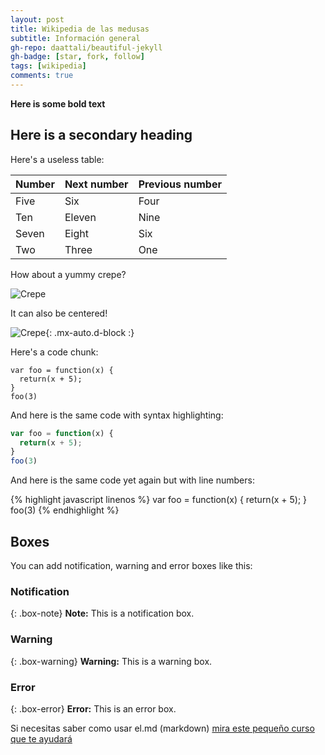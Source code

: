 ```yaml
---
layout: post
title: Wikipedia de las medusas
subtitle: Información general
gh-repo: daattali/beautiful-jekyll
gh-badge: [star, fork, follow]
tags: [wikipedia]
comments: true
---
```



**Here is some bold text**

## Here is a secondary heading

Here's a useless table:

| Number | Next number | Previous number |
| :------ |:--- | :--- |
| Five | Six | Four |
| Ten | Eleven | Nine |
| Seven | Eight | Six |
| Two | Three | One |


How about a yummy crepe?

![Crepe](![image](https://user-images.githubusercontent.com/91559132/193463344-c76da8b7-10f5-4c9c-9fbc-1bd6d390c490.png))

It can also be centered!

![Crepe](![image](https://user-images.githubusercontent.com/91559132/193463409-6b7fd3c5-ff0a-44d2-a10e-27e74c98c860.png)){: .mx-auto.d-block :}

Here's a code chunk:

~~~
var foo = function(x) {
  return(x + 5);
}
foo(3)
~~~

And here is the same code with syntax highlighting:

```javascript
var foo = function(x) {
  return(x + 5);
}
foo(3)
```

And here is the same code yet again but with line numbers:

{% highlight javascript linenos %}
var foo = function(x) {
  return(x + 5);
}
foo(3)
{% endhighlight %}

## Boxes
You can add notification, warning and error boxes like this:

### Notification

{: .box-note}
**Note:** This is a notification box.

### Warning

{: .box-warning}
**Warning:** This is a warning box.

### Error

{: .box-error}
**Error:** This is an error box.

Si necesitas saber como usar el.md (markdown) [mira este pequeño curso que te ayudará](https://markdowntutorial.com/)
